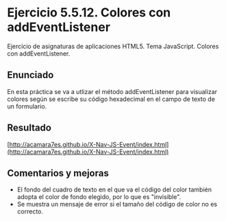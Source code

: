 # Ejercicio 5.5.12. Colores con addEventListener
Ejercicio de asignaturas de aplicaciones HTML5. Tema JavaScript. Colores con addEventListener.

## Enunciado
En esta práctica se va a utlizar el método addEventListener para visualizar colores según se escribe su código hexadecimal en el campo de texto de un formulario.

## Resultado
[http://acamara7es.github.io/X-Nav-JS-Event/index.html](http://acamara7es.github.io/X-Nav-JS-Event/index.html)

## Comentarios y mejoras
- El fondo del cuadro de texto en el que va el código del color también adopta el color de fondo elegido, por lo que es "invisible".
- Se muestra un mensaje de error si el tamaño del código de color no es correcto.

